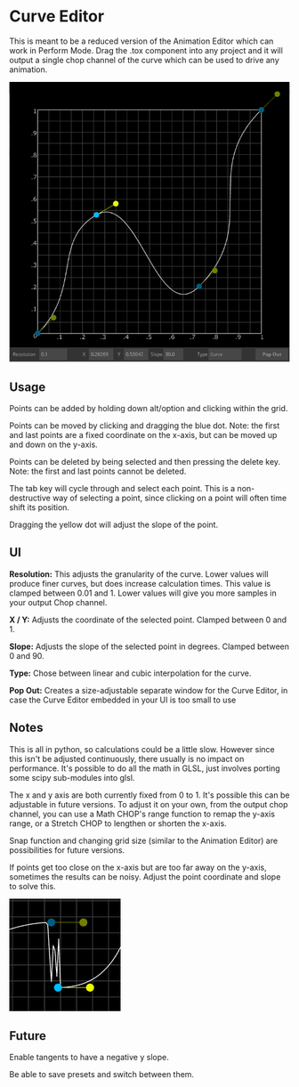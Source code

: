 # Curve Editor

This is meant to be a reduced version of the Animation Editor which can work in Perform Mode. Drag the .tox component into any project and it will output a single chop channel of the curve which can be used to drive any animation.

![ui](/Source/img/ui.PNG)

## Usage

Points can be added by holding down alt/option and clicking within the grid.

Points can be moved by clicking and dragging the blue dot. Note: the first and last points are a fixed coordinate on the x-axis, but can be moved up and down on the y-axis.

Points can be deleted by being selected and then pressing the delete key. Note: the first and last points cannot be deleted.

The tab key will cycle through and select each point. This is a non-destructive way of selecting a point, since clicking on a point will often time shift its position.

Dragging the yellow dot will adjust the slope of the point.

## UI
**Resolution:** This adjusts the granularity of the curve. Lower values will produce finer curves, but does increase calculation times. This value is clamped between 0.01 and 1. Lower values will give you more samples in your output Chop channel.

**X / Y:** Adjusts the coordinate of the selected point. Clamped between 0 and 1.

**Slope:** Adjusts the slope of the selected point in degrees. Clamped between 0 and 90.

**Type:** Chose between linear and cubic interpolation for the curve.

**Pop Out:** Creates a size-adjustable separate window for the Curve Editor, in case the Curve Editor embedded in your UI is too small to use

## Notes
This is all in python, so calculations could be a little slow. However since this isn't be adjusted continuously, there usually is no impact on performance. It's possible to do all the math in GLSL, just involves porting some scipy sub-modules into glsl.

The x and y axis are both currently fixed from 0 to 1. It's possible this can be adjustable in future versions. To adjust it on your own, from the output chop channel, you can use a Math CHOP's range function to remap the y-axis range, or a Stretch CHOP to lengthen or shorten the x-axis.

Snap function and changing grid size (similar to the Animation Editor) are possibilities for future versions.

If points get too close on the x-axis but are too far away on the y-axis, sometimes the results can be noisy. Adjust the point coordinate and slope to solve this.

![ui](/Source/img/error.PNG)

## Future

Enable tangents to have a negative y slope.

Be able to save presets and switch between them.
